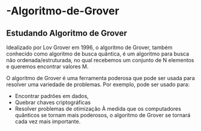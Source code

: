 # -Algoritmo-de-Grover
## Estudando Algoritmo de Grover
Idealizado por Lov Grover em 1996, o algoritmo de Grover, também conhecido como algoritmo de busca quântica, é um algoritmo para busca não ordenada/estruturada, no qual recebemos um conjunto de N elementos e queremos encontrar valores M.

O algoritmo de Grover é uma ferramenta poderosa que pode ser usada para resolver uma variedade de problemas. Por exemplo, pode ser usado para: 
- Encontrar padrões em dados,
- Quebrar chaves criptográficas 
- Resolver problemas de otimização
 À medida que os computadores quânticos se tornam mais poderosos, o algoritmo de Grover se tornará cada vez mais importante.
